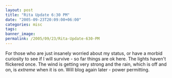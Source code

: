 ```yaml
---
layout: post
title: "Rita Update 6:30 PM"
date: "2005-09-23T20:09:00+06:00"
categories: misc 
tags: 
banner_image: 
permalink: /2005/09/23/Rita-Update-630-PM
---
```


For those who are just insanely worried about my status, or have a morbid curiosity to see if I will survive - so far things are ok here. The lights haven't flickered once. The wind is getting very strong and the rain, which is off and on, is <i>extreme</i> when it is on. Will blog again later - power permitting.